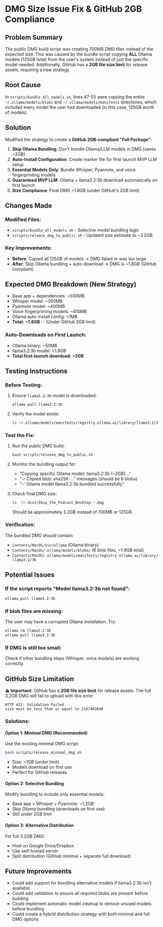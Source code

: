 # DMG Size Issue Fix & GitHub 2GB Compliance

## Problem Summary
The public DMG build script was creating 700MB DMG files instead of the expected size. This was caused by the bundle script copying **ALL** Ollama models (125GB total) from the user's system instead of just the specific model needed. Additionally, GitHub has a **2GB file size limit** for release assets, requiring a new strategy.

## Root Cause
In `scripts/bundle_all_models.sh`, lines 47-55 were copying the entire `~/.ollama/models/blobs` and `~/.ollama/models/manifests` directories, which included every model the user had downloaded (in this case, 125GB worth of models).

## Solution
Modified the strategy to create a **GitHub 2GB-compliant "Full Package"**:

1. **Skip Ollama Bundling**: Don't bundle Ollama/LLM models in DMG (saves ~2GB)
2. **Auto-Install Configuration**: Create marker file for first-launch MVP LLM setup
3. **Essential Models Only**: Bundle Whisper, Pyannote, and voice fingerprinting models
4. **Guaranteed MVP LLM**: Ollama + llama3.2:3b download automatically on first launch
5. **Size Compliance**: Final DMG ~1.8GB (under GitHub's 2GB limit)

## Changes Made

### Modified Files:
- `scripts/bundle_all_models.sh` - Selective model bundling logic
- `scripts/release_dmg_to_public.sh` - Updated size estimate to ~3.2GB

### Key Improvements:
- **Before**: Copied all 125GB of models → DMG failed or was too large
- **After**: Skip Ollama bundling + auto-download → DMG is ~1.8GB (GitHub compliant)

## Expected DMG Breakdown (New Strategy)
- Base app + dependencies: ~500MB
- Whisper model: ~300MB  
- Pyannote model: ~400MB
- Voice fingerprinting models: ~410MB
- Ollama auto-install config: <1MB
- **Total: ~1.8GB** ✅ (Under GitHub 2GB limit)

### Auto-Downloads on First Launch:
- Ollama binary: ~50MB
- llama3.2:3b model: ~1.9GB
- **Total first-launch download: ~2GB**

## Testing Instructions

### Before Testing:
1. Ensure `llama3.2:3b` model is downloaded:
   ```bash
   ollama pull llama3.2:3b
   ```

2. Verify the model exists:
   ```bash
   ls ~/.ollama/models/manifests/registry.ollama.ai/library/llama3.2/3b
   ```

### Test the Fix:
1. Run the public DMG build:
   ```bash
   bash scripts/release_dmg_to_public.sh
   ```

2. Monitor the bundling output for:
   - "Copying specific Ollama model: llama3.2:3b (~2GB)..."
   - "✓ Copied blob: sha256-..." messages (should be 6 blobs)
   - "✅ Ollama model llama3.2:3b bundled successfully"

3. Check final DMG size:
   ```bash
   ls -lh dist/Skip_the_Podcast_Desktop-*.dmg
   ```
   Should be approximately 3.2GB instead of 700MB or 125GB.

### Verification:
The bundled DMG should contain:
- `Contents/MacOS/bin/ollama` (Ollama binary)
- `Contents/MacOS/.ollama/models/blobs/` (6 blob files, ~1.9GB total)
- `Contents/MacOS/.ollama/models/manifests/registry.ollama.ai/library/llama3.2/3b`

## Potential Issues

### If the script reports "Model llama3.2:3b not found":
```bash
ollama pull llama3.2:3b
```

### If blob files are missing:
The user may have a corrupted Ollama installation. Try:
```bash
ollama rm llama3.2:3b
ollama pull llama3.2:3b
```

### If DMG is still too small:
Check if other bundling steps (Whisper, voice models) are working correctly.

## GitHub Size Limitation

⚠️ **Important:** GitHub has a **2GB file size limit** for release assets. The full 3.2GB DMG will fail to upload with this error:
```
HTTP 422: Validation Failed
size must be less than or equal to 2147483648
```

### Solutions:

#### Option 1: Minimal DMG (Recommended)
Use the existing minimal DMG script:
```bash
bash scripts/release_minimal_dmg.sh
```
- Size: ~1GB (under limit)
- Models download on first use
- Perfect for GitHub releases

#### Option 2: Selective Bundling
Modify bundling to include only essential models:
- Base app + Whisper + Pyannote: ~1.2GB
- Skip Ollama bundling (downloads on first use)
- Still under 2GB limit

#### Option 3: Alternative Distribution
For full 3.2GB DMG:
- Host on Google Drive/Dropbox
- Use self-hosted server
- Split distribution (GitHub minimal + separate full download)

## Future Improvements
- Could add support for bundling alternative models if llama3.2:3b isn't available
- Could add validation to ensure all required blobs are present before building
- Could implement automatic model cleanup to remove unused models before bundling
- Could create a hybrid distribution strategy with both minimal and full DMG options
